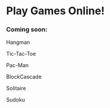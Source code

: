 # Play Games Online!

### Coming soon:

Hangman

Tic-Tac-Toe

Pac-Man

BlockCascade

Solitaire

Sudoku

